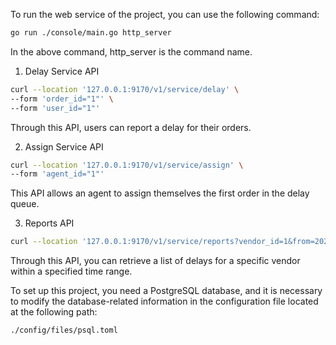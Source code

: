 To run the web service of the project, you can use the following command:

```bash
go run ./console/main.go http_server
```

In the above command, http_server is the command name.

1. Delay Service API

```bash
curl --location '127.0.0.1:9170/v1/service/delay' \
--form 'order_id="1"' \
--form 'user_id="1"'
```

Through this API, users can report a delay for their orders.

2. Assign Service API

```bash
curl --location '127.0.0.1:9170/v1/service/assign' \
--form 'agent_id="1"'
```

This API allows an agent to assign themselves the first order in the delay queue.

3. Reports API

```bash
curl --location '127.0.0.1:9170/v1/service/reports?vendor_id=1&from=2023-11-17T00%3A00%3A00Z&to=2023-11-17T23%3A59%3A59Z'
```

Through this API, you can retrieve a list of delays for a specific vendor within a specified time range.

To set up this project, you need a PostgreSQL database, and it is necessary to modify the database-related information
in the configuration file located at the following path:

``` 
./config/files/psql.toml